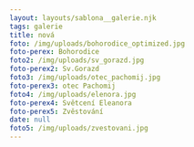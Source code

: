 ```yaml
---
layout: layouts/sablona__galerie.njk
tags: galerie
title: nová
foto: /img/uploads/bohorodice_optimized.jpg
foto-perex: Bohorodice
foto2: /img/uploads/sv_gorazd.jpg
foto-perex2: Sv.Gorazd
foto3: /img/uploads/otec_pachomij.jpg
foto-perex3: otec Pachomij
foto4: /img/uploads/elenora.jpg
foto-perex4: Světcení Eleanora
foto-perex5: Zvěstování
date: null
foto5: /img/uploads/zvestovani.jpg
---
```

